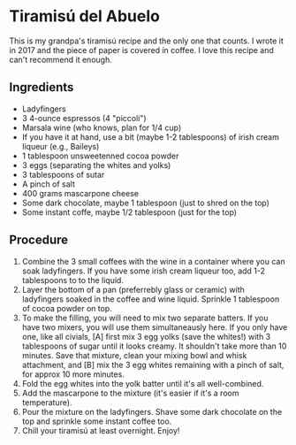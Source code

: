 # Tiramisú del Abuelo

This is my grandpa's tiramisú recipe and the only one that counts. I wrote it in 2017 and the piece of paper is covered in coffee. I love this recipe and can't recommend it enough.

## Ingredients
- Ladyfingers
- 3 4-ounce espressos (4 "piccoli")
- Marsala wine (who knows, plan for 1/4 cup)
- If you have it at hand, use a bit (maybe 1-2 tablespoons) of irish cream liqueur (e.g., Baileys)
- 1 tablespoon unsweetenned cocoa powder
- 3 eggs (separating the whites and yolks)
- 3 tablespoons of sutar
- A pinch of salt
- 400 grams mascarpone cheese
- Some dark chocolate, maybe 1 tablespoon (just to shred on the top)
- Some instant coffe, maybe 1/2 tablespoon (just for the top)

## Procedure
1. Combine the 3 small coffees with the wine in a container where you can soak ladyfingers. If you have some irish cream liqueur too, add 1-2 tablespoons to to the liquid.
2. Layer the bottom of a pan (preferrebly glass or ceramic) with ladyfingers soaked in the coffee and wine liquid. Sprinkle 1 tablespoon of cocoa powder on top.
3. To make the filling, you will need to mix two separate batters. If you have two mixers, you will use them simultaneausly here. If you only have one, like all civials, [A] first mix 3 egg yolks (save the whites!) with 3 tablespoons of sugar until it looks creamy. It shouldn't take more than 10 minutes. Save that mixture, clean your mixing bowl and whisk attachment, and [B] mix the 3 egg whites remaining with a pinch of salt, for approx 10 more minutes.
4. Fold the egg whites into the yolk batter until it's all well-combined. 
5. Add the mascarpone to the mixture (it's easier if it's a room temperature).
6. Pour the mixture on the ladyfingers. Shave some dark chocolate on the top and sprinkle some instant coffee too. 
7. Chill your tiramisú at least overnight. Enjoy!

